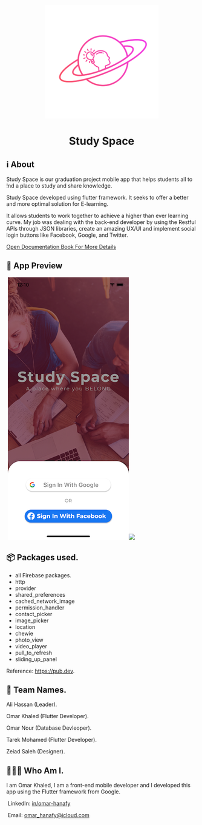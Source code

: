 <p align="center">
  <img src="assets/logo.png" width="300" height="300">
</p>
<h1 align="center">Study Space</h1>

<h2 align="left">ℹ️ About</h2>

Study Space is our graduation project mobile app that helps students all to !nd a place to study and share knowledge.

Study Space developed using flutter framework. It seeks to offer a better and
 more optimal solution for E-learning.

It allows students to work together to achieve a higher than ever learning curve.
 My job was dealing with the back-end developer by using the Restful APIs through JSON libraries, create an amazing UX/UI and implement social login buttons like Facebook, Google, and Twitter.

[Open Documentation Book For More Details](https://drive.google.com/file/d/1Licp1jeszjK7gyKp0awYFuVrwOXjsdhA/view?usp=sharing)



<h2 align="left">📱 App Preview</h2>



​                                                                       ![](assets/screen1.png)![](assets/preview.gif)







## 📦 Packages used.

- all Firebase packages.
- http
- provider
- shared_preferences
- cached_network_image
- permission_handler
- contact_picker
- image_picker
- location
- chewie
- photo_view
- video_player
- pull_to_refresh
- sliding_up_panel

Reference: https://pub.dev.



## 🤝 Team Names.

Ali Hassan (Leader).

Omar Khaled (Flutter Developer).

Omar Nour (Database Devleoper).

Tarek Mohamed (Flutter Developer).

Zeiad Saleh (Designer).



## 👨🏽‍💻 Who Am I.

I am Omar Khaled, I am a front-end mobile developer and I developed this app using the Flutter framework from Google.

​	LinkedIn: [in/omar-hanafy](https://www.linkedin.com/in/omar-hanafy)

​	Email: omar_hanafy@icloud.com
